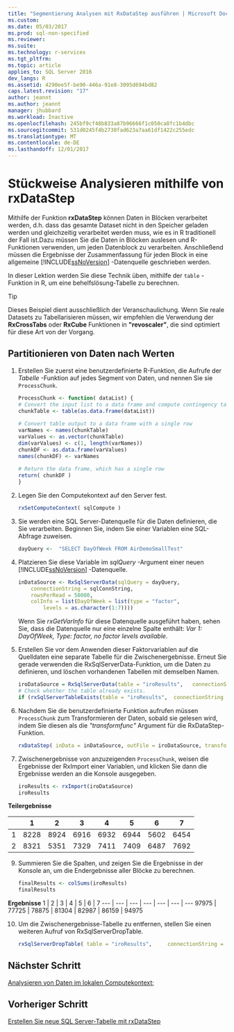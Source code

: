 ```yaml
---
title: "Segmentierung Analysen mit RxDataStep ausführen | Microsoft Docs"
ms.custom: 
ms.date: 05/03/2017
ms.prod: sql-non-specified
ms.reviewer: 
ms.suite: 
ms.technology: r-services
ms.tgt_pltfrm: 
ms.topic: article
applies_to: SQL Server 2016
dev_langs: R
ms.assetid: 4290ee5f-be90-446a-91e8-3095d694bd82
caps.latest.revision: "17"
author: jeannt
ms.author: jeannt
manager: jhubbard
ms.workload: Inactive
ms.openlocfilehash: 245bf9cf48b833a87b96666f1c050ca8fc1b4dbc
ms.sourcegitcommit: 531d0245f4b2730fad623a7aa61df1422c255edc
ms.translationtype: MT
ms.contentlocale: de-DE
ms.lasthandoff: 12/01/2017
---
```

# <a name="perform-chunking-analysis-using-rxdatastep"></a>Stückweise Analysieren mithilfe von rxDataStep

Mithilfe der Funktion **rxDataStep** können Daten in Blöcken verarbeitet werden, d.h. dass das gesamte Dataset nicht in den Speicher geladen werden und gleichzeitig verarbeitet werden muss, wie es in R traditionell der Fall ist.Dazu müssen Sie die Daten in Blöcken auslesen und R-Funktionen verwenden, um jeden Datenblock zu verarbeiten. Anschließend müssen die Ergebnisse der Zusammenfassung für jeden Block in eine allgemeine [!INCLUDE[ssNoVersion](../../includes/ssnoversion-md.md)] -Datenquelle geschrieben werden.

In dieser Lektion werden Sie diese Technik üben, mithilfe der `table` -Funktion in R, um eine behelfslösung-Tabelle zu berechnen.

> [!TIP]
> Dieses Beispiel dient ausschließlich der Veranschaulichung. Wenn Sie reale Datasets zu Tabellarisieren müssen, wir empfehlen die Verwendung der **RxCrossTabs** oder **RxCube** Funktionen in **"revoscaler"**, die sind optimiert für diese Art von der Vorgang.

## <a name="partition-data-by-values"></a>Partitionieren von Daten nach Werten

1. Erstellen Sie zuerst eine benutzerdefinierte R-Funktion, die Aufrufe der *Tabelle* -Funktion auf jedes Segment von Daten, und nennen Sie sie `ProcessChunk`.
  
    ```R
    ProcessChunk <- function( dataList) {
    # Convert the input list to a data frame and compute contingency table
    chunkTable <- table(as.data.frame(dataList))
  
    # Convert table output to a data frame with a single row
    varNames <- names(chunkTable)
    varValues <- as.vector(chunkTable)
    dim(varValues) <- c(1, length(varNames))
    chunkDF <- as.data.frame(varValues)
    names(chunkDF) <- varNames
  
    # Return the data frame, which has a single row
    return( chunkDF )
    }
    ```

2. Legen Sie den Computekontext auf den Server fest.
  
    ```R
    rxSetComputeContext( sqlCompute )
    ```
  
3. Sie werden eine SQL Server-Datenquelle für die Daten definieren, die Sie verarbeiten. Beginnen Sie, indem Sie einer Variablen eine SQL-Abfrage zuweisen.
  
    ```R
    dayQuery <-  "SELECT DayOfWeek FROM AirDemoSmallTest"
    ```

4. Platzieren Sie diese Variable im *sqlQuery* -Argument einer neuen [!INCLUDE[ssNoVersion](../../includes/ssnoversion-md.md)] -Datenquelle.
  
    ```R
    inDataSource <- RxSqlServerData(sqlQuery = dayQuery,
        connectionString = sqlConnString,
        rowsPerRead = 50000,
        colInfo = list(DayOfWeek = list(type = "factor",
            levels = as.character(1:7))))
    ```
     Wenn Sie *rxGetVarInfo* für diese Datenquelle ausgeführt haben, sehen Sie, dass die Datenquelle nur eine einzelne Spalte enthält: *Var 1: DayOfWeek, Type: factor, no factor levels available*.
     
5. Erstellen Sie vor dem Anwenden dieser Faktorvariablen auf die Quelldaten eine separate Tabelle für die Zwischenergebnisse. Erneut Sie gerade verwenden die RxSqlServerData-Funktion, um die Daten zu definieren, und löschen vorhandenen Tabellen mit demselben Namen.
  
    ```R
    iroDataSource = RxSqlServerData(table = "iroResults",   connectionString = sqlConnString)
    # Check whether the table already exists.
    if (rxSqlServerTableExists(table = "iroResults",  connectionString = sqlConnString))  { rxSqlServerDropTable( table = "iroResults", connectionString = sqlConnString) }
    ```
  
7.  Nachdem Sie die benutzerdefinierte Funktion aufrufen müssen `ProcessChunk` zum Transformieren der Daten, sobald sie gelesen wird, indem Sie diesen als die *"transformfunc"* Argument für die RxDataStep-Funktion.
  
    ```R
    rxDataStep( inData = inDataSource, outFile = iroDataSource, transformFunc = ProcessChunk, overwrite = TRUE)
    ```
  
8.  Zwischenergebnisse von anzuzeigenden `ProcessChunk`, weisen die Ergebnisse der RxImport einer Variablen, und klicken Sie dann die Ergebnisse werden an die Konsole ausgegeben.
  
    ```R
    iroResults <- rxImport(iroDataSource)
    iroResults
    ```

**Teilergebnisse**

|      |    1  |   2   |  3   |  4   |  5  |   6   |  7 |
| --- | ---  | --- | ---  |  ---  | ---  | ---  | --- |
| 1 | 8228 | 8924 | 6916 | 6932 | 6944 | 5602 | 6454 |
| 2  | 8321  | 5351 | 7329 | 7411 | 7409 | 6487 | 7692 |

9. Summieren Sie die Spalten, und zeigen Sie die Ergebnisse in der Konsole an, um die Endergebnisse aller Blöcke zu berechnen.

    ```R
    finalResults <- colSums(iroResults)
    finalResults
    ```

 **Ergebnisse**
  1  |   2  |   3  |   4  |   5  |   6  |   7
---  |   ---  |   ---  |   ---  |   ---  |   ---  |   ---
97975 | 77725 | 78875 | 81304 | 82987 | 86159 | 94975 

10. Um die Zwischenergebnisse-Tabelle zu entfernen, stellen Sie einen weiteren Aufruf von RxSqlServerDropTable.
  
    ```R
    rxSqlServerDropTable( table = "iroResults",     connectionString = sqlConnString)
    ```

## <a name="next-step"></a>Nächster Schritt

[Analysieren von Daten im lokalen Computekontext;](../../advanced-analytics/tutorials/deepdive-analyze-data-in-local-compute-context.md)

## <a name="previous-step"></a>Vorheriger Schritt

[Erstellen Sie neue SQL Server-Tabelle mit rxDataStep](../../advanced-analytics/tutorials/deepdive-create-new-sql-server-table-using-rxdatastep.md)


